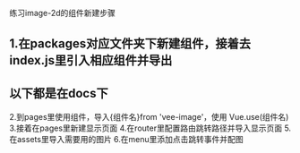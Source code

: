 ####
练习image-2d的组件新建步骤
####
1.在packages对应文件夹下新建组件，接着去index.js里引入相应组件并导出
-----------------------------------
以下都是在docs下
-----------------------------------
2.到pages里使用组件，导入{组件名}from 'vee-image'，使用  Vue.use(组件名)
3.接着在pages里新建显示页面
4.在router里配置路由跳转路径并导入显示页面
5.在assets里导入需要用的图片
6.在menu里添加点击跳转事件并配图